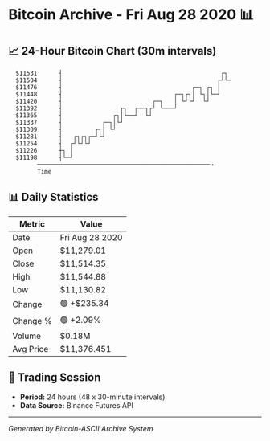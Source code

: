 # Bitcoin Archive - Fri Aug 28 2020 📊

## 📈 24-Hour Bitcoin Chart (30m intervals)

```
  $11531      ┤                                            ┌┐  
  $11504      ┤                                           ┌┘└─ 
  $11476      ┤                                    ┌─┐ ┌┐ │    
  $11448      ┤                               ┌─┐┌┐│ └┐│└─┘    
  $11420      ┤                         ┌─┐   │ └┘└┘  └┘       
  $11392      ┤                ┌┐  ┌──┐┌┘ └───┘                
  $11365      ┤              ┌┐│└──┘  └┘                       
  $11337      ┤           ┌─┐│└┘                               
  $11309      ┤         ┌┐│ └┘                                 
  $11281      ┤   ┌┐┌┐┌─┘└┘                                    
  $11254      ┤  ┌┘└┘└┘                                        
  $11226      ┼┐ │                                             
  $11198      ┤└─┘                                             
        ────────────────────────────────────────────────→
        Time
```

## 📊 Daily Statistics

| Metric | Value |
|--------|-------|
| Date | Fri Aug 28 2020 |
| Open | $11,279.01 |
| Close | $11,514.35 |
| High | $11,544.88 |
| Low | $11,130.82 |
| Change | 🟢 +$235.34 |
| Change % | 🟢 +2.09% |
| Volume | $0.18M |
| Avg Price | $11,376.451 |

## 📅 Trading Session

- **Period:** 24 hours (48 x 30-minute intervals)
- **Data Source:** Binance Futures API

---
*Generated by Bitcoin-ASCII Archive System*
